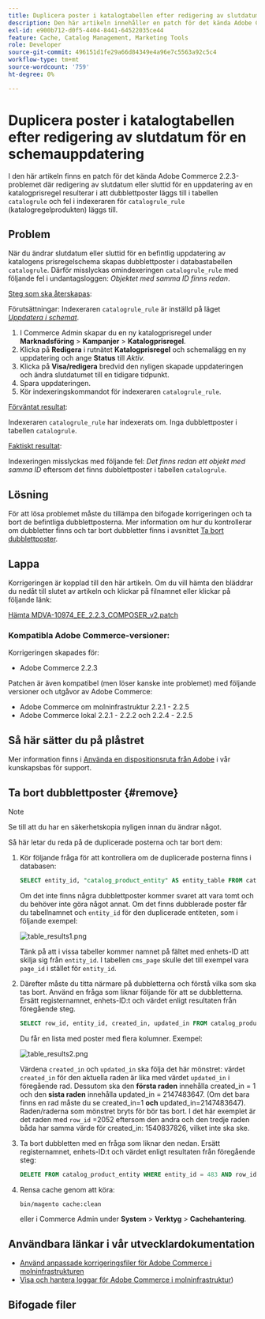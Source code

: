 ```yaml
---
title: Duplicera poster i katalogtabellen efter redigering av slutdatum för en schemauppdatering
description: Den här artikeln innehåller en patch för det kända Adobe Commerce 2.2.3-problemet där redigering av slutdatum eller sluttid för en uppdatering av en katalogprisregel resulterar i att dubblettposter läggs till i tabellen "catalogrle" och fel i indexeraren "catalogrle_rule" (produkt för katalogregel).
exl-id: e900b712-d0f5-4404-8441-64522035ce44
feature: Cache, Catalog Management, Marketing Tools
role: Developer
source-git-commit: 496151d1fe29a66d84349e4a96e7c5563a92c5c4
workflow-type: tm+mt
source-wordcount: '759'
ht-degree: 0%

---
```


# Duplicera poster i katalogtabellen efter redigering av slutdatum för en schemauppdatering

I den här artikeln finns en patch för det kända Adobe Commerce 2.2.3-problemet där redigering av slutdatum eller sluttid för en uppdatering av en katalogprisregel resulterar i att dubblettposter läggs till i tabellen `catalogrule` och fel i indexeraren för `catalogrule_rule` (katalogregelprodukten) läggs till.

## Problem

När du ändrar slutdatum eller sluttid för en befintlig uppdatering av katalogens prisregelschema skapas dubblettposter i databastabellen `catalogrule`. Därför misslyckas omindexeringen `catalogrule_rule` med följande fel i undantagsloggen: *Objektet med samma ID finns redan*.

<u>Steg som ska återskapas</u>:

Förutsättningar: Indexeraren `catalogrule_rule` är inställd på läget *[Uppdatera i schemat](https://experienceleague.adobe.com/docs/commerce-operations/implementation-playbook/best-practices/maintenance/indexer-configuration.html)*.

1. I Commerce Admin skapar du en ny katalogprisregel under **Marknadsföring** > **Kampanjer** > **Katalogprisregel**.
1. Klicka på **Redigera** i rutnätet **Katalogprisregel** och schemalägg en ny uppdatering och ange **Status** till *Aktiv.*
1. Klicka på **Visa/redigera** bredvid den nyligen skapade uppdateringen och ändra slutdatumet till en tidigare tidpunkt.
1. Spara uppdateringen.
1. Kör indexeringskommandot för indexeraren `catalogrule_rule`.

<u>Förväntat resultat</u>:

Indexeraren `catalogrule_rule` har indexerats om. Inga dubblettposter i tabellen `catalogrule`.

<u>Faktiskt resultat</u>:

Indexeringen misslyckas med följande fel: *Det finns redan ett objekt med samma ID* eftersom det finns dubblettposter i tabellen `catalogrule`.

## Lösning

För att lösa problemet måste du tillämpa den bifogade korrigeringen och ta bort de befintliga dubblettposterna. Mer information om hur du kontrollerar om dubbletter finns och tar bort dubbletter finns i avsnittet [Ta bort dubblettposter](#remove).

## Lappa

Korrigeringen är kopplad till den här artikeln. Om du vill hämta den bläddrar du nedåt till slutet av artikeln och klickar på filnamnet eller klickar på följande länk:

[Hämta MDVA-10974\_EE\_2.2.3\_COMPOSER\_v2.patch](assets/MDVA-10974_EE_2.2.3_COMPOSER_v2.patch.zip)

### Kompatibla Adobe Commerce-versioner:

Korrigeringen skapades för:

* Adobe Commerce 2.2.3

Patchen är även kompatibel (men löser kanske inte problemet) med följande versioner och utgåvor av Adobe Commerce:

* Adobe Commerce om molninfrastruktur 2.2.1 - 2.2.5
* Adobe Commerce lokal 2.2.1 - 2.2.2 och 2.2.4 - 2.2.5

## Så här sätter du på plåstret

Mer information finns i [Använda en dispositionsruta från Adobe](/help/how-to/general/how-to-apply-a-composer-patch-provided-by-magento.md) i vår kunskapsbas för support.

## Ta bort dubblettposter {#remove}

>[!NOTE]
>
>Se till att du har en säkerhetskopia nyligen innan du ändrar något.

Så här letar du reda på de duplicerade posterna och tar bort dem:

1. Kör följande fråga för att kontrollera om de duplicerade posterna finns i databasen:

   ```SQL
   SELECT entity_id, "catalog_product_entity" AS entity_table FROM catalog_product_entity GROUP BY entity_id, created_in HAVING COUNT(*) > 1    UNION    SELECT entity_id, "catalog_product_entity" AS entity_table FROM catalog_product_entity group by entity_id, updated_in having count(*) > 1    UNION    SELECT rule_id as entity_id, "catalogrule" AS entity_table FROM catalogrule GROUP BY entity_id, created_in HAVING COUNT(*) > 1    UNION    SELECT rule_id as entity_id, "catalogrule" AS entity_table FROM catalogrule GROUP BY entity_id, updated_in HAVING COUNT(*) > 1    UNION    SELECT rule_id as entity_id, "salesrule" AS entity_table FROM salesrule GROUP BY entity_id, created_in HAVING COUNT(*) > 1    UNION    SELECT rule_id as entity_id, "salesrule" AS entity_table FROM salesrule GROUP BY entity_id, updated_in HAVING COUNT(*) > 1    UNION    SELECT page_id as entity_id, "cms_page" AS entity_table FROM cms_page GROUP BY entity_id, created_in HAVING COUNT(*) > 1    UNION    SELECT page_id as entity_id, "cms_page" AS entity_table FROM cms_page GROUP BY entity_id, updated_in HAVING COUNT(*) > 1    UNION    SELECT block_id as entity_id, "cms_block" AS entity_table FROM cms_block GROUP BY entity_id, created_in HAVING COUNT(*) > 1    UNION    SELECT block_id as entity_id, "cms_block" AS entity_table FROM cms_block GROUP BY entity_id, updated_in HAVING COUNT(*) > 1;
   ```

   Om det inte finns några dubblettposter kommer svaret att vara tomt och du behöver inte göra något annat. Om det finns dubblerade poster får du tabellnamnet och `entity_id` för den duplicerade entiteten, som i följande exempel:

   ![table_results1.png](assets/table_results1.png)

   Tänk på att i vissa tabeller kommer namnet på fältet med enhets-ID att skilja sig från `entity_id`. I tabellen `cms_page` skulle det till exempel vara `page_id` i stället för `entity_id`.

1. Därefter måste du titta närmare på dubbletterna och förstå vilka som ska tas bort. Använd en fråga som liknar följande för att se dubbletterna. Ersätt registernamnet, enhets-ID:t och värdet enligt resultaten från föregående steg.

   ```sql
   SELECT row_id, entity_id, created_in, updated_in FROM catalog_product_entity WHERE entity_id = 483 ORDER BY created_in;
   ```

   Du får en lista med poster med flera kolumner. Exempel:

   ![table_results2.png](assets/table_results2.png)

   Värdena `created_in` och `updated_in` ska följa det här mönstret: värdet `created_in` för den aktuella raden är lika med värdet `updated_in` i föregående rad. Dessutom ska den **första raden** innehålla created\_in = 1 och den **sista raden** innehålla updated\_in = 2147483647. (Om det bara finns en rad måste du se created\_in=1 **och** updated\_in=2147483647). Raden/raderna som mönstret bryts för bör tas bort. I det här exemplet är det raden med `row_id` =2052 eftersom den andra och den tredje raden båda har samma värde för created_in: 1540837826, vilket inte ska ske.

1. Ta bort dubbletten med en fråga som liknar den nedan. Ersätt registernamnet, enhets-ID:t och värdet enligt resultaten från föregående steg:

   ```sql
   DELETE FROM catalog_product_entity WHERE entity_id = 483 AND row_id = 2052;
   ```

1. Rensa cache genom att köra:

   ```bash
   bin/magento cache:clean
   ```

   eller i Commerce Admin under **System** > **Verktyg** > **Cachehantering**.

## Användbara länkar i vår utvecklardokumentation

* [Använd anpassade korrigeringsfiler för Adobe Commerce i molninfrastrukturen](https://experienceleague.adobe.com/docs/commerce-cloud-service/user-guide/develop/upgrade/apply-patches.html)
* [Visa och hantera loggar för Adobe Commerce i molninfrastruktur](https://experienceleague.adobe.com/docs/commerce-cloud-service/user-guide/develop/test/log-locations.html))

## Bifogade filer
